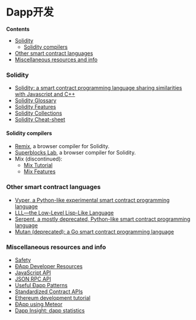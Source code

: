 # Dapp开发



**Contents**

* [Solidity](https://github.com/ethereum/wiki/wiki/%C3%90App-Development#solidity)
  * [Solidity compilers](https://github.com/ethereum/wiki/wiki/%C3%90App-Development#solidity-compilers)
* [Other smart contract languages](https://github.com/ethereum/wiki/wiki/%C3%90App-Development#other-smart-contract-languages)
* [Miscellaneous resources and info](https://github.com/ethereum/wiki/wiki/%C3%90App-Development#miscellaneous-resources-and-info)

### Solidity

* [Solidity: a smart contract programming language sharing similarities with Javascript and C++](https://solidity.readthedocs.org/en/latest/)
* [Solidity Glossary](https://github.com/ethereum/wiki/wiki/Solidity-Glossary)
* [Solidity Features](https://github.com/ethereum/wiki/wiki/Solidity-Features)
* [Solidity Collections](https://github.com/ethereum/wiki/wiki/Solidity-Collections)
* [Solidity Cheat-sheet](https://github.com/manojpramesh/solidity-cheatsheet)

#### Solidity compilers

* [Remix](https://remix.ethereum.org/), a browser compiler for Solidity.
* [Superblocks Lab](https://lab.superblocks.com/), a browser compiler for Solidity.
* Mix \(discontinued\):
  * [Mix Tutorial](https://github.com/ethereum/wiki/wiki/Mix:-The-DApp-IDE)
  * [Mix Features](https://github.com/ethereum/wiki/wiki/Mix-Features)

### Other smart contract languages

* [Vyper, a Python-like experimental smart contract programming language](https://github.com/ethereum/vyper)
* [LLL—the Low-Level Lisp-Like Language](https://github.com/ethereum/cpp-ethereum/wiki/LLL)
* [Serpent, a mostly deprecated, Python-like smart contract programming language](https://github.com/ethereum/wiki/wiki/Serpent)
* [Mutan \(deprecated\): a Go smart contract programming language](https://github.com/obscuren/mutan)

### Miscellaneous resources and info

* [Safety](https://github.com/ethereum/wiki/wiki/Safety)
* [ÐApp Developer Resources](https://github.com/ethereum/wiki/wiki/Dapp-Developer-Resources)
* [JavaScript API](https://github.com/ethereum/wiki/wiki/JavaScript-API)
* [JSON RPC API](https://github.com/ethereum/wiki/wiki/JSON-RPC)
* [Useful Ðapp Patterns](https://github.com/ethereum/wiki/wiki/Useful-%C3%90app-Patterns)
* [Standardized Contract APIs](https://github.com/ethereum/wiki/wiki/Standardized_Contract_APIs)
* [Ethereum development tutorial](https://github.com/ethereum/wiki/wiki/Ethereum-Development-Tutorial)
* [ÐApp using Meteor](https://github.com/ethereum/wiki/wiki/Dapp-using-Meteor)
* [Dapp Insight: dapp statistics](https://dappinsight.com/)

